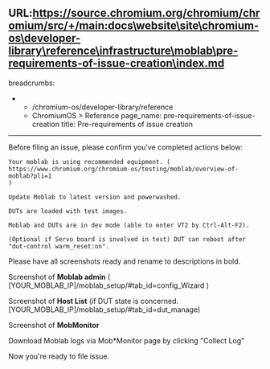 URL:https://source.chromium.org/chromium/chromium/src/+/main:docs\website\site\chromium-os\developer-library\reference\infrastructure\moblab\pre-requirements-of-issue-creation\index.md
---
breadcrumbs:
- - /chromium-os/developer-library/reference
  - ChromiumOS > Reference
page_name: pre-requirements-of-issue-creation
title: Pre-requirements of issue creation
---

Before filing an issue, please confirm you’ve completed actions below:

    Your moblab is using recommended equipment. (
    https://www.chromium.org/chromium-os/testing/moblab/overview-of-moblab?pli=1
    )

    Update Moblab to latest version and powerwashed.

    DUTs are loaded with test images.

    Moblab and DUTs are in dev mode (able to enter VT2 by Ctrl-Alt-F2).

    (Optional if Servo board is involved in test) DUT can reboot after
    "dut-control warm_reset:on".

Please have all screenshots ready and rename to descriptions in bold.

Screenshot of **Moblab admin** (
\[YOUR_MOBLAB_IP\]/moblab_setup/#tab_id=config_Wizard )

Screenshot of **Host List** (if DUT state is concerned.
\[YOUR_MOBLAB_IP\]/moblab_setup/#tab_id=dut_manage)

Screenshot of **MobMonitor**

Download Moblab logs via Mob\*Monitor page by clicking "Collect Log"

Now you're ready to file issue.
